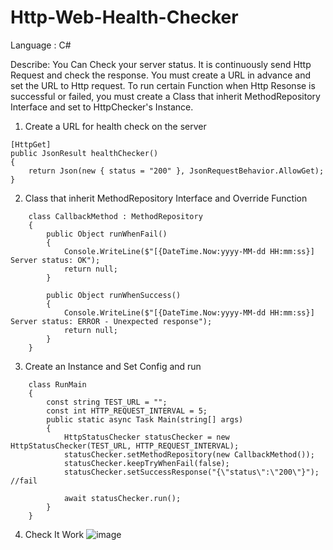 # Http-Web-Health-Checker

Language : C#

Describe:
You Can Check your server status. It is continuously send Http Request and check the response.
You must create a URL in advance and set the URL to Http request.
To run certain Function when Http Resonse is successful or failed, you must create a Class that inherit MethodRepository Interface and set to HttpChecker's Instance.

1. Create a URL for health check on the server <br/>

```
[HttpGet]
public JsonResult healthChecker()
{
    return Json(new { status = "200" }, JsonRequestBehavior.AllowGet);
}
```

2.  Class that inherit MethodRepository Interface and Override Function

```
    class CallbackMethod : MethodRepository
    {
        public Object runWhenFail()
        {
            Console.WriteLine($"[{DateTime.Now:yyyy-MM-dd HH:mm:ss}] Server status: OK");
            return null;
        }

        public Object runWhenSuccess()
        {
            Console.WriteLine($"[{DateTime.Now:yyyy-MM-dd HH:mm:ss}] Server status: ERROR - Unexpected response");
            return null;
        }
    }
```

3. Create an Instance and Set Config and run
```
    class RunMain
    {
        const string TEST_URL = "";
        const int HTTP_REQUEST_INTERVAL = 5;
        public static async Task Main(string[] args)
        {
            HttpStatusChecker statusChecker = new HttpStatusChecker(TEST_URL, HTTP_REQUEST_INTERVAL);
            statusChecker.setMethodRepository(new CallbackMethod());
            statusChecker.keepTryWhenFail(false);
            statusChecker.setSuccessResponse("{\"status\":\"200\"}"); //fail

            await statusChecker.run();
        }
    }
```

4. Check It Work
![image](https://github.com/user-attachments/assets/193f710d-6104-4fa7-981f-4c68979db1e5)

